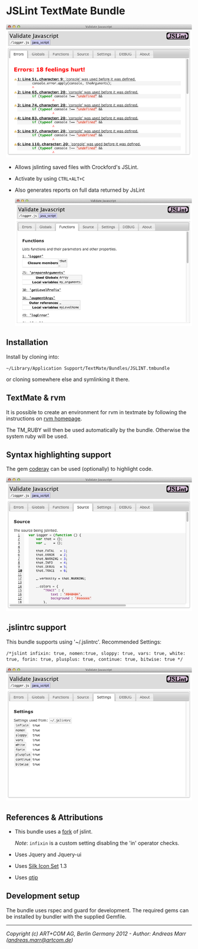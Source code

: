 # JSLint TextMate Bundle

![Example Session](https://github.com/artcom/jslint-tmbundle/raw/master/Support/images/screenshots/errors.png)

* Allows jslinting saved files with Crockford's JSLint.

* Activate by using `CTRL+ALT+C`

* Also generates reports on full data returned by JsLint

  ![Functions](https://github.com/artcom/jslint-tmbundle/raw/master/Support/images/screenshots/functions.png)

## Installation

Install by cloning into:

    ~/Library/Application Support/TextMate/Bundles/JSLINT.tmbundle
  
or cloning somewhere else and symlinking it there.

## TextMate & rvm

It is possible to create an environment for rvm in textmate by following the
instructions on [rvm homepage].

The TM_RUBY will then be used automatically by the bundle. Otherwise the 
system ruby will be used.

## Syntax highlighting support

The gem [coderay] can be used (optionally) to highlight code.

![Highlighted Source](https://github.com/artcom/jslint-tmbundle/raw/master/Support/images/screenshots/source.png)

## .jslintrc support

This bundle supports using '~/.jslintrc'. Recommended Settings:

    /*jslint infixin: true, nomen:true, sloppy: true, vars: true, white: true, forin: true, plusplus: true, continue: true, bitwise: true */

![Settings](https://github.com/artcom/jslint-tmbundle/raw/master/Support/images/screenshots/settings.png)

## References & Attributions

* This bundle uses a [fork] of jslint.

  *Note*: `infixin` is a custom setting disabling the 'in' operator checks.

* Uses Jquery and Jquery-ui

* Uses [Silk Icon Set] 1.3

* Uses [qtip]

## Development setup

The bundle uses rspec and guard for development. The required gems can be
installed by bundler with the supplied Gemfile.

- - -
*Copyright (c) ART+COM AG, Berlin Germany 2012 - Author: Andreas Marr (andreas.marr@artcom.de)*

  [rvm homepage]: https://rvm.io/integration/textmate/
  [fork]: https://github.com/artcom/JSLint
  [coderay]: https://github.com/rubychan/coderay
  [Silk Icon Set]: http://www.famfamfam.com/lab/icons/silk/
  [qtip]: http://craigsworks.com/projects/qtip/